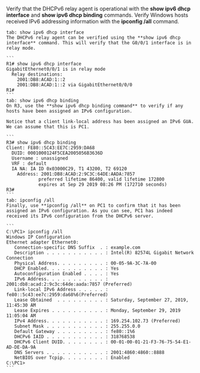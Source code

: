 Verify that the DHCPv6 relay agent is operational with the **show ipv6 dhcp interface** and **show ipv6 dhcp binding** commands. Verify Windows hosts received IPv6 addressing information with the **ipconfig /all** command.

````tabs
tab: show ipv6 dhcp interface
The DHCPv6 relay agent can be verified using the **show ipv6 dhcp interface** command. This will verify that the G0/0/1 interface is in relay mode.

```
R1# show ipv6 dhcp interface
GigabitEthernet0/0/1 is in relay mode
  Relay destinations:
    2001:DB8:ACAD:1::2
    2001:DB8:ACAD:1::2 via GigabitEthernet0/0/0
R1#
```
tab: show ipv6 dhcp binding
On R3, use the **show ipv6 dhcp binding command** to verify if any hosts have been assigned an IPv6 configuration.

Notice that a client link-local address has been assigned an IPv6 GUA. We can assume that this is PC1.

```
R3# show ipv6 dhcp binding
Client: FE80::5C43:EE7C:2959:DA68
  DUID: 0001000124F5CEA2005056B3636D
  Username : unassigned
  VRF : default
  IA NA: IA ID 0x03000C29, T1 43200, T2 69120
    Address: 2001:DB8:ACAD:2:9C3C:64DE:AADA:7857
            preferred lifetime 86400, valid lifetime 172800
            expires at Sep 29 2019 08:26 PM (172710 seconds)
R3#
```
tab: ipconfig /all
Finally, use **ipconfig /all** on PC1 to confirm that it has been assigned an IPv6 configuration. As you can see, PC1 has indeed received its IPv6 configuration from the DHCPv6 server.

```
C:\PC1> ipconfig /all
Windows IP Configuration
Ethernet adapter Ethernet0:
   Connection-specific DNS Suffix  . : example.com
   Description . . . . . . . . . . . : Intel(R) 82574L Gigabit Network Connection
   Physical Address. . . . . . . . . : 00-05-9A-3C-7A-00
   DHCP Enabled. . . . . . . . . . . : Yes
   Autoconfiguration Enabled . . . . : Yes
   IPv6 Address. . . . . . . . . . . : 2001:db8:acad:2:9c3c:64de:aada:7857 (Preferred)
   Link-local IPv6 Address . . . . . : fe80::5c43:ee7c:2959:da68%6(Preferred)
   Lease Obtained  . . . . . . . . . : Saturday, September 27, 2019, 11:45:30 AM
   Lease Expires . . . . . . . . . . : Monday, September 29, 2019 11:05:04 AM
   IPv4 Address. . . . . . . . . . . : 169.254.102.73 (Preferred)
   Subnet Mask . . . . . . . . . . . : 255.255.0.0
   Default Gateway . . . . . . . . . : fe80::1%6
   DHCPv6 IAID . . . . . . . . . . . : 318768538
   DHCPv6 Client DUID. . . . . . . . : 00-01-00-01-21-F3-76-75-54-E1-AD-DE-DA-9A
   DNS Servers . . . . . . . . . . . : 2001:4860:4860::8888
   NetBIOS over Tcpip. . . . . . . . : Enabled
C:\PC1>
```
````
